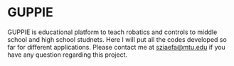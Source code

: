 # GUPPIE
GUPPIE is educational platform to teach robatics and controls to middle school and high school studnets. 
Here I will put all the codes developed so far for different applications.
Please contact me at sziaefa@mtu.edu if you have any question regarding this project.
